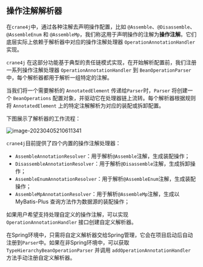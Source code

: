 ## 操作注解解析器

在`crane4j`中，通过各种注解去声明操作配置，比如 `@Assemble`、`@Disassemble`、`@AssembleEnum` 和 `@AssembleMp`，我们称这用于声明操作的注解为**操作注解**。它们底层实际上依赖于解析器中对应的操作注解处理器 `OperationAnnotationHandler` 实现。

`crane4j` 在这部分功能基于典型的责任链模式实现，在开始解析配置前，我们注册一系列操作注解处理器 `OperationAnnotationHandler` 到 `BeanOperationParser` 中，每个解析器都用于解析一组特定的注解。

当我们将一个需要解析的 `AnnotatedElement` 传递给`Parser`时，`Parser` 将创建一个 `BeanOperations` 配置对象，并驱动它在处理器链上流转。每个解析器根据规则将 `AnnotatedElement` 上的特定注解解析为对应的装配或拆卸配置。

下图展示了解析器的工作流程：

![image-20230405210611341](https://img.xiajibagao.top/image-20230405210611341.png)

`crane4j`目前提供了四个内置的操作注解处理器：

- `AssembleAnnotationResolver`：用于解析`@Assemble`注解，生成装配操作；
- `DisassembleAnnotationResolver`：用于解析`@Disassemble`注解，生成拆卸操作；
- `AssembleEnumAnnotationResolver`：用于解析`@AssembleEnum`注解，生成装配操作；
- `AssembleMpAnnotationResolver`：用于解析`@AssembleMp`注解，生成以 MyBatis-Plus 查询方法作为数据源的装配操作；

如果用户希望支持处理自定义的操作注解，可以实现 `OperationAnnotationHandler` 接口创建自定义解析器。

在Spring环境中，只需将自定义解析器交给Spring管理，它会在项目启动后自动注册到`Parser`中。如果在非Spring环境中，可以获取`TypeHierarchyBeanOperationParser` 并调用 `addOperationAnnotationHandler` 方法手动注册自定义解析器。
